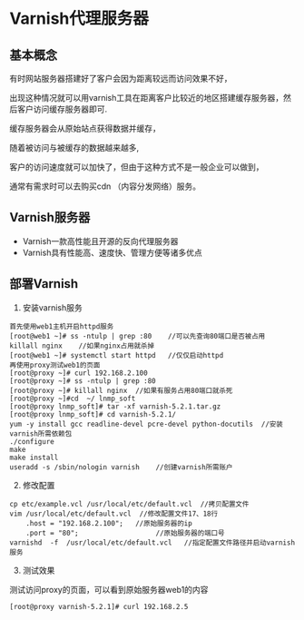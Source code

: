 # Varnish代理服务器

## 基本概念

有时网站服务器搭建好了客户会因为距离较远而访问效果不好，

出现这种情况就可以用varnish工具在距离客户比较近的地区搭建缓存服务器，然后客户访问缓存服务器即可.

缓存服务器会从原始站点获得数据并缓存，

随着被访问与被缓存的数据越来越多,

客户的访问速度就可以加快了，但由于这种方式不是一般企业可以做到，

通常有需求时可以去购买cdn （内容分发网络）服务。

## Varnish服务器

- Varnish一款高性能且开源的反向代理服务器
- Varnish具有性能高、速度快、管理方便等诸多优点

## 部署Varnish

1. 安装varnish服务

```shell
首先使用web1主机开启httpd服务
[root@web1 ~]# ss -ntulp | grep :80    //可以先查询80端口是否被占用
killall nginx    //如果nginx占用就杀掉
[root@web1 ~]# systemctl start httpd   //仅仅启动httpd
再使用proxy测试web1的页面
[root@proxy ~]# curl 192.168.2.100
[root@proxy ~]# ss -ntulp | grep :80
[root@proxy ~]# killall nginx  //如果有服务占用80端口就杀死
[root@proxy ~]#cd  ~/ lnmp_soft
[root@proxy lnmp_soft]# tar -xf varnish-5.2.1.tar.gz
[root@proxy lnmp_soft]# cd varnish-5.2.1/
yum -y install gcc readline-devel pcre-devel python-docutils  //安装varnish所需依赖包
./configure
make
make install
useradd -s /sbin/nologin varnish    //创建varnish所需账户
```

2. 修改配置

```shell
cp etc/example.vcl /usr/local/etc/default.vcl  //拷贝配置文件
vim /usr/local/etc/default.vcl  //修改配置文件17、18行
    .host = "192.168.2.100";   //原始服务器的ip
    .port = "80";					//原始服务器的端口号
varnishd  -f  /usr/local/etc/default.vcl   //指定配置文件路径并启动varnish服务
```

3. 测试效果

测试访问proxy的页面，可以看到原始服务器web1的内容

```shell
[root@proxy varnish-5.2.1]# curl 192.168.2.5  
```



